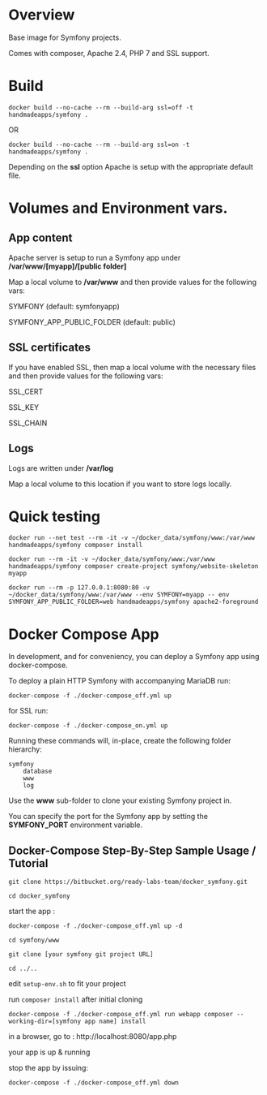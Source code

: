 # Overview

Base image for Symfony projects.

Comes with composer, Apache 2.4, PHP 7 and SSL support.

# Build

`docker build --no-cache --rm --build-arg ssl=off -t handmadeapps/symfony .`

OR

`docker build --no-cache --rm --build-arg ssl=on -t handmadeapps/symfony .`

Depending on the **ssl** option Apache is setup with the appropriate default file.


# Volumes and Environment vars.

## App content

Apache server is setup to run a Symfony app under **/var/www/[myapp]/[public folder]**

Map a local volume to **/var/www** and then provide values for the following vars:

SYMFONY (default: symfonyapp)

SYMFONY_APP_PUBLIC_FOLDER (default: public)

## SSL certificates

If you have enabled SSL, then map a local volume with the necessary files and then provide values for the following vars:

SSL_CERT

SSL_KEY

SSL_CHAIN

## Logs

Logs are written under **/var/log**

Map a local volume to this location if you want to store logs locally.


# Quick testing

`docker run --net test --rm -it -v ~/docker_data/symfony/www:/var/www handmadeapps/symfony composer install`

`docker run --rm -it -v ~/docker_data/symfony/www:/var/www handmadeapps/symfony composer create-project symfony/website-skeleton myapp`

`docker run --rm -p 127.0.0.1:8080:80 -v ~/docker_data/symfony/www:/var/www --env SYMFONY=myapp -- env SYMFONY_APP_PUBLIC_FOLDER=web handmadeapps/symfony apache2-foreground`


# Docker Compose App

In development, and for conveniency, you can deploy a Symfony app using docker-compose.

To deploy a plain HTTP Symfony with accompanying MariaDB run:

`docker-compose -f ./docker-compose_off.yml up`

for SSL run:

`docker-compose -f ./docker-compose_on.yml up`

Running these commands will, in-place, create the following folder hierarchy:

    symfony
        database
        www
        log
        
Use the **www** sub-folder to clone your existing Symfony project in.

You can specify the port for the Symfony app by setting the **SYMFONY_PORT** environment variable.


## Docker-Compose Step-By-Step Sample Usage / Tutorial

`git clone https://bitbucket.org/ready-labs-team/docker_symfony.git`

`cd docker_symfony`

start the app :

`docker-compose -f ./docker-compose_off.yml up -d`

`cd symfony/www`

`git clone [your symfony git project URL]`

`cd ../..`

edit `setup-env.sh` to fit your project

run `composer install` after initial cloning

`docker-compose -f ./docker-compose_off.yml run webapp composer --working-dir=[symfony app name] install`

in a browser, go to : http://localhost:8080/app.php

your app is up & running

stop the app by issuing:

`docker-compose -f ./docker-compose_off.yml down`






